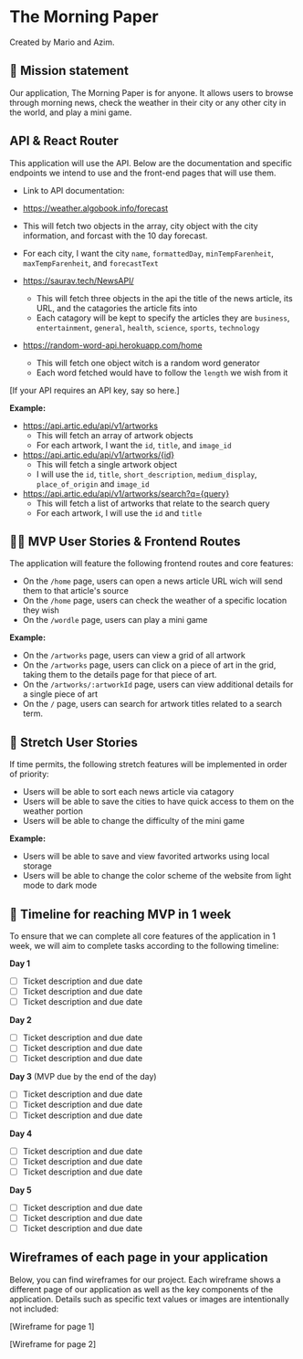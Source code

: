 # The Morning Paper

Created by Mario and Azim.

## 🚀 Mission statement

Our application, The Morning Paper is for anyone. It allows users to browse through morning news, check the weather in their city or any other city in the world, and play a mini game.

## API & React Router

This application will use the  API. Below are the documentation and specific endpoints we intend to use and the front-end pages that will use them.

- Link to API documentation:
-   https://weather.algobook.info/forecast
  - This will fetch two objects in the array, city object with the city information, and forcast with the 10 day forecast. 
  - For each city, I want the city `name`, `formattedDay`, `minTempFarenheit`, `maxTempFarenheit`, and `forecastText`

- https://saurav.tech/NewsAPI/
  - This will fetch three objects in the api the title of the news article, its URL, and the catagories the article fits into
  - Each catagory will be kept to specify the articles they are `business`, `entertainment`, `general`, `health`, `science`, `sports`, `technology`
    
- https://random-word-api.herokuapp.com/home
  - This will fetch one object witch is a random word generator 
  - Each word fetched would have to follow the `length` we wish from it

[If your API requires an API key, say so here.]

**Example:**
- https://api.artic.edu/api/v1/artworks
  - This will fetch an array of artwork objects
  - For each artwork, I want the `id`, `title`, and `image_id`
- https://api.artic.edu/api/v1/artworks/{id}
  - This will fetch a single artwork object
  - I will use the `id`, `title`, `short_description`, `medium_display`, `place_of_origin` and `image_id`
- https://api.artic.edu/api/v1/artworks/search?q={query}
  - This will fetch a list of artworks that relate to the search query
  - For each artwork, I will use the `id` and `title`

## 👩‍💻 MVP User Stories & Frontend Routes

The application will feature the following frontend routes and core features:

* On the `/home` page, users can open a news article URL wich will send them to that article's source
* On the `/home` page, users can check the weather of a specific location they wish
* On the `/wordle` page, users can play a mini game

**Example:**
- On the `/artworks` page, users can view a grid of all artwork
- On the `/artworks` page, users can click on a piece of art in the grid, taking them to the details page for that piece of art.
- On the `/artworks/:artworkId` page, users can view additional details for a single piece of art
- On the `/` page, users can search for artwork titles related to a search term.

## 🤔 Stretch User Stories

If time permits, the following stretch features will be implemented in order of priority:

* Users will be able to sort each news article via catagory
* Users will be able to save the cities to have quick access to them on the weather portion
* Users will be able to change the difficulty of the mini game

**Example:**
* Users will be able to save and view favorited artworks using local storage
* Users will be able to change the color scheme of the website from light mode to dark mode

## 📆 Timeline for reaching MVP in 1 week

To ensure that we can complete all core features of the application in 1 week, we will aim to complete tasks according to the following timeline:

**Day 1**
- [ ] Ticket description and due date
- [ ] Ticket description and due date
- [ ] Ticket description and due date

**Day 2**
- [ ] Ticket description and due date
- [ ] Ticket description and due date
- [ ] Ticket description and due date

**Day 3** (MVP due by the end of the day)
- [ ] Ticket description and due date
- [ ] Ticket description and due date
- [ ] Ticket description and due date

**Day 4**
- [ ] Ticket description and due date
- [ ] Ticket description and due date
- [ ] Ticket description and due date

**Day 5**
- [ ] Ticket description and due date
- [ ] Ticket description and due date
- [ ] Ticket description and due date

## Wireframes of each page in your application

Below, you can find wireframes for our project. Each wireframe shows a different page of our application as well as the key components of the application. Details such as specific text values or images are intentionally not included:

[Wireframe for page 1]

[Wireframe for page 2]
